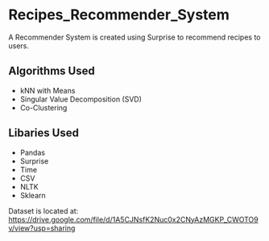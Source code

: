 # Recipes_Recommender_System
A Recommender System is created using Surprise to recommend recipes to users. 

## Algorithms Used
- kNN with Means
- Singular Value Decomposition (SVD)
- Co-Clustering 

## Libaries Used
- Pandas
- Surprise
- Time
- CSV
- NLTK
- Sklearn

Dataset is located at: https://drive.google.com/file/d/1A5CJNsfK2Nuc0x2CNyAzMGKP_CWOTO9v/view?usp=sharing
